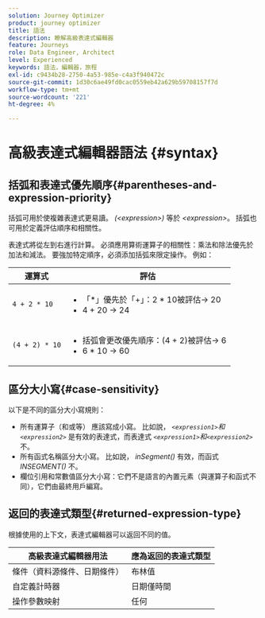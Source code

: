 ```yaml
---
solution: Journey Optimizer
product: journey optimizer
title: 語法
description: 瞭解高級表達式編輯器
feature: Journeys
role: Data Engineer, Architect
level: Experienced
keywords: 語法，編輯器，旅程
exl-id: c9434b28-2750-4a53-985e-c4a3f940472c
source-git-commit: 1d30c6ae49fd0cac0559eb42a629b59708157f7d
workflow-type: tm+mt
source-wordcount: '221'
ht-degree: 4%

---
```


# 高級表達式編輯器語法 {#syntax}

## 括弧和表達式優先順序{#parentheses-and-expression-priority}

括弧可用於使複雜表達式更易讀。 _(&lt;expression>)_ 等於 _&lt;expression>_。 括弧也可用於定義評估順序和相關性。

表達式將從左到右進行計算。 必須應用算術運算子的相關性：乘法和除法優先於加法和減法。 要強加特定順序，必須添加括弧來限定操作。 例如：

<!--```5 + 2 * 10 = 25, and (5 + 2) * 10 = 70```-->

| 運算式 | 評估 |
|--- |--- |
| `4 + 2 * 10` | <ul><li>「*」優先於「+」：2 * 10被評估→ 20</li><li>4 + 20 → 24</li></ul> |
| `(4 + 2) * 10` | <ul><li>括弧會更改優先順序：(4 + 2)被評估→ 6</li><li> 6 * 10 → 60</li></ul> |

## 區分大小寫{#case-sensitivity}

以下是不同的區分大小寫規則：

* 所有運算子（和或等） 應該寫成小寫。 比如說， _`<expression1>`和`<expression2>`_ 是有效的表達式，而表達式 _`<expression1>`和`<expression2>`_ 不。
* 所有函式名稱區分大小寫。 比如說， _inSegment()_ 有效，而函式 _INSEGMENT()_ 不。
* 欄位引用和常數值區分大小寫：它們不是語言的內置元素（與運算子和函式不同），它們由最終用戶編寫。

## 返回的表達式類型{#returned-expression-type}

根據使用的上下文，表達式編輯器可以返回不同的值。

| 高級表達式編輯器用法 | 應為返回的表達式類型 |
|--- |--- |
| 條件（資料源條件、日期條件） | 布林值 |
| 自定義計時器 | 日期僅時間 |
| 操作參數映射 | 任何 |
